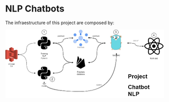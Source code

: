 # NLP Chatbots
The infraestructure of this project are composed by:

![Structure](/docs/images/ProyectoPersonal-Estructura%20general.jpg)